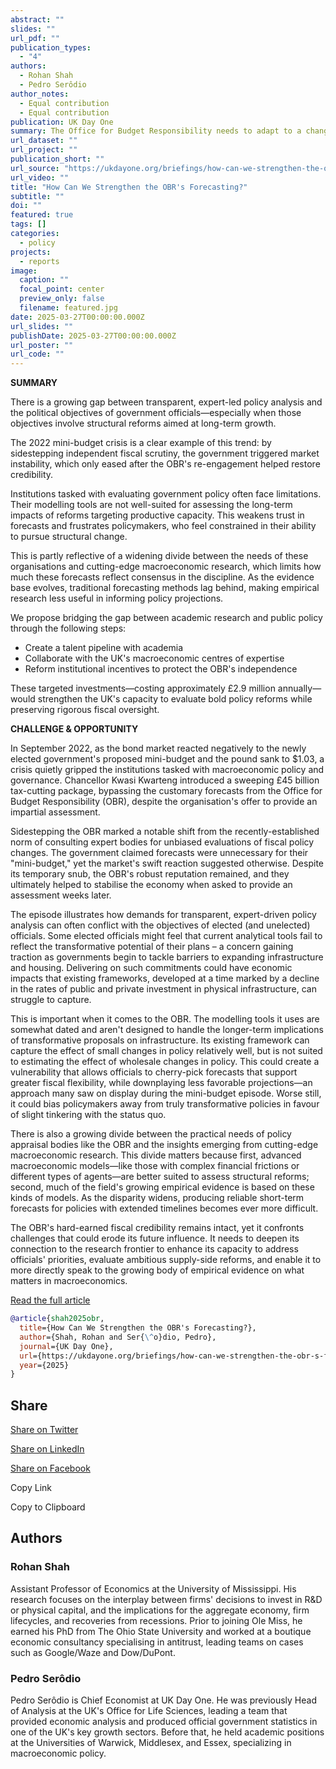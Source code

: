 ```yaml
---
abstract: ""
slides: ""
url_pdf: ""
publication_types:
  - "4"
authors:
  - Rohan Shah
  - Pedro Serôdio
author_notes:
  - Equal contribution
  - Equal contribution
publication: UK Day One
summary: The Office for Budget Responsibility needs to adapt to a changing policy landscape—where governments increasingly focus on long-term structural reforms—by strengthening ties to academic research, updating its modelling tools, and protecting its independence.
url_dataset: ""
url_project: ""
publication_short: ""
url_source: "https://ukdayone.org/briefings/how-can-we-strengthen-the-obr-s-forecasting"
url_video: ""
title: "How Can We Strengthen the OBR's Forecasting?"
subtitle: ""
doi: ""
featured: true
tags: []
categories:
  - policy
projects:
  - reports
image:
  caption: ""
  focal_point: center
  preview_only: false
  filename: featured.jpg
date: 2025-03-27T00:00:00.000Z
url_slides: ""
publishDate: 2025-03-27T00:00:00.000Z
url_poster: ""
url_code: ""
---
```

**SUMMARY**

There is a growing gap between transparent, expert-led policy analysis and the political objectives of government officials—especially when those objectives involve structural reforms aimed at long-term growth.

The 2022 mini-budget crisis is a clear example of this trend: by sidestepping independent fiscal scrutiny, the government triggered market instability, which only eased after the OBR's re-engagement helped restore credibility.

Institutions tasked with evaluating government policy often face limitations. Their modelling tools are not well-suited for assessing the long-term impacts of reforms targeting productive capacity. This weakens trust in forecasts and frustrates policymakers, who feel constrained in their ability to pursue structural change.

This is partly reflective of a widening divide between the needs of these organisations and cutting-edge macroeconomic research, which limits how much these forecasts reflect consensus in the discipline. As the evidence base evolves, traditional forecasting methods lag behind, making empirical research less useful in informing policy projections.

We propose bridging the gap between academic research and public policy through the following steps:

- Create a talent pipeline with academia
- Collaborate with the UK's macroeconomic centres of expertise
- Reform institutional incentives to protect the OBR's independence

These targeted investments—costing approximately £2.9 million annually—would strengthen the UK's capacity to evaluate bold policy reforms while preserving rigorous fiscal oversight.

**CHALLENGE & OPPORTUNITY**

In September 2022, as the bond market reacted negatively to the newly elected government's proposed mini-budget and the pound sank to $1.03, a crisis quietly gripped the institutions tasked with macroeconomic policy and governance. Chancellor Kwasi Kwarteng introduced a sweeping £45 billion tax-cutting package, bypassing the customary forecasts from the Office for Budget Responsibility (OBR), despite the organisation's offer to provide an impartial assessment.

Sidestepping the OBR marked a notable shift from the recently-established norm of consulting expert bodies for unbiased evaluations of fiscal policy changes. The government claimed forecasts were unnecessary for their "mini-budget," yet the market's swift reaction suggested otherwise. Despite its temporary snub, the OBR's robust reputation remained, and they ultimately helped to stabilise the economy when asked to provide an assessment weeks later.

The episode illustrates how demands for transparent, expert-driven policy analysis can often conflict with the objectives of elected (and unelected) officials. Some elected officials might feel that current analytical tools fail to reflect the transformative potential of their plans – a concern gaining traction as governments begin to tackle barriers to expanding infrastructure and housing. Delivering on such commitments could have economic impacts that existing frameworks, developed at a time marked by a decline in the rates of public and private investment in physical infrastructure, can struggle to capture.

This is important when it comes to the OBR. The modelling tools it uses are somewhat dated and aren't designed to handle the longer-term implications of transformative proposals on infrastructure. Its existing framework can capture the effect of small changes in policy relatively well, but is not suited to estimating the effect of wholesale changes in policy. This could create a vulnerability that allows officials to cherry-pick forecasts that support greater fiscal flexibility, while downplaying less favorable projections—an approach many saw on display during the mini-budget episode. Worse still, it could bias policymakers away from truly transformative policies in favour of slight tinkering with the status quo.

There is also a growing divide between the practical needs of policy appraisal bodies like the OBR and the insights emerging from cutting-edge macroeconomic research. This divide matters because first, advanced macroeconomic models—like those with complex financial frictions or different types of agents—are better suited to assess structural reforms; second, much of the field's growing empirical evidence is based on these kinds of models. As the disparity widens, producing reliable short-term forecasts for policies with extended timelines becomes ever more difficult.

The OBR's hard-earned fiscal credibility remains intact, yet it confronts challenges that could erode its future influence. It needs to deepen its connection to the research frontier to enhance its capacity to address officials' priorities, evaluate ambitious supply-side reforms, and enable it to more directly speak to the growing body of empirical evidence on what matters in macroeconomics.

[Read the full article](https://ukdayone.org/briefings/how-can-we-strengthen-the-obr-s-forecasting)

```bibtex
@article{shah2025obr,
  title={How Can We Strengthen the OBR's Forecasting?},
  author={Shah, Rohan and Ser{\^o}dio, Pedro},
  journal={UK Day One},
  url={https://ukdayone.org/briefings/how-can-we-strengthen-the-obr-s-forecasting},
  year={2025}
}
```

## Share

[Share on Twitter](https://twitter.com/intent/tweet?text=How%20Can%20We%20Strengthen%20the%20OBR%27s%20Forecasting%3F%20by%20%40RohanShah%20and%20%40pedrorodios%20https%3A%2F%2Fukdayone.org%2Fbriefings%2Fhow-can-we-strengthen-the-obr-s-forecasting)

[Share on LinkedIn](https://www.linkedin.com/sharing/share-offsite/?url=https%3A%2F%2Fukdayone.org%2Fbriefings%2Fhow-can-we-strengthen-the-obr-s-forecasting)

[Share on Facebook](https://www.facebook.com/sharer/sharer.php?u=https%3A%2F%2Fukdayone.org%2Fbriefings%2Fhow-can-we-strengthen-the-obr-s-forecasting)

Copy Link

Copy to Clipboard

## Authors

### Rohan Shah

Assistant Professor of Economics at the University of Mississippi. His research focuses on the interplay between firms' decisions to invest in R&D or physical capital, and the implications for the aggregate economy, firm lifecycles, and recoveries from recessions. Prior to joining Ole Miss, he earned his PhD from The Ohio State University and worked at a boutique economic consultancy specialising in antitrust, leading teams on cases such as Google/Waze and Dow/DuPont.

### Pedro Serôdio

Pedro Serôdio is Chief Economist at UK Day One. He was previously Head of Analysis at the UK's Office for Life Sciences, leading a team that provided economic analysis and produced official government statistics in one of the UK's key growth sectors. Before that, he held academic positions at the Universities of Warwick, Middlesex, and Essex, specializing in macroeconomic policy. 
